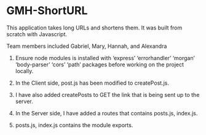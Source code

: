 # GMH-ShortURL

This application takes long URLs and shortens them. It was built from scratch with Javascript.

Team members included Gabriel, Mary, Hannah, and Alexandra



1) Ensure node modules is installed with ‘express’ ‘errorhandler’ ‘morgan’ ‘body-parser’ ‘cors’ ‘path’ packages before working on the project locally.

2) In the Client side, post.js has been modified to createPost.js. 

3) I have also added createPosts to GET the link that is being sent up to the server. 

4) In the Server side, I have added a routes that contains posts.js, index.js.

5) posts.js, index.js contains the module exports.
